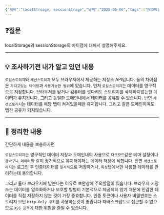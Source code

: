 ```yaml
---
{"제목":"localStroage, sessionStrage","날짜":"2025-05-06","tags":["매일메일","Frontend"],"dg-publish":true,"permalink":"/매일메일/25년5월/localStroage, sessionStrage/","dgPassFrontmatter":true,"created":"2025-05-07T11:36:14.246+09:00","updated":"2025-05-07T12:08:43.983+09:00"}
---
```


## ❓질문

localStorage와 sessionStorage의 차이점에 대해서 설명해주세요.

---
## 💡 조사하기전 내가 알고 있던 내용

`로컬스토리지`와 `세션스토리지` 모두 브라우저에서 제공하는 저장소 API입니다.
둘의 차이점은 `가지고있는 타이밍`과 `사용가능한 범위`에 있습니다.
먼저 `로컬스토리지`는 데이터를 영구적으로 저장합니다. 브라우저를 닫거나 컴퓨터를 껏다켜도 스토리지를 삭제하지않는한 데이터가 유지됩니다. 그리고 동일한 도메인내에서 데이터를 공유할 수 있습니다.
반면 `세션스토리지`는 데이터를 해당 탭이 켜져있을때만 유지합니다. 그리고 같은 도메인이여도 탭간 공유가 되지않습니다.

---
## 🏫 정리한 내용

간단하게 내용을 보충하자면

`로컬스토리지`는 영구적인 데이터 저장과 도메인내의 사용으로 `다크모드`같은 테마 설정이나 `장바구니 데이터`와 같이 장기적으로 유지해야하는 데이터 저장에 적합니다.
반면 `세션스토리지`는 로그인 후 인증데이터를 `일시적`으로 저장하거나, `특정`탭에서만 사용할 데이터를 관리하는데 용의합니다.

그리고 둘다 브라우저에 남는다는 이유로 보안상에 주의할점이 있습니다.
브라우저 저장소는 데이터를 암호화하거나 보호할 방법이 기본적으로 제공되지 않기 때문에 민감한 데이터를 직접 저장하지 않는 것이 가장 중효합니다.
인증 토큰이나 사용자 비밀번호는 스토리지 보단 `Http-Only 쿠키`를 사용하는것이 좋습니다 자바스크립트로 접근할 수 없으므로 `XSS 공격`에 대한 위험을 줄일 수 있습니다.